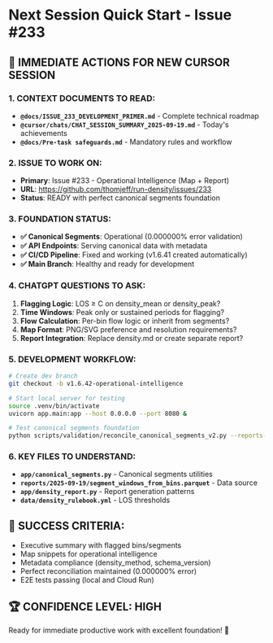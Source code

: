 # Next Session Quick Start - Issue #233

## 🚀 **IMMEDIATE ACTIONS FOR NEW CURSOR SESSION**

### **1. CONTEXT DOCUMENTS TO READ:**
- **`@docs/ISSUE_233_DEVELOPMENT_PRIMER.md`** - Complete technical roadmap
- **`@cursor/chats/CHAT_SESSION_SUMMARY_2025-09-19.md`** - Today's achievements
- **`@docs/Pre-task safeguards.md`** - Mandatory rules and workflow

### **2. ISSUE TO WORK ON:**
- **Primary**: Issue #233 - Operational Intelligence (Map + Report)
- **URL**: https://github.com/thomjeff/run-density/issues/233
- **Status**: READY with perfect canonical segments foundation

### **3. FOUNDATION STATUS:**
- **✅ Canonical Segments**: Operational (0.000000% error validation)
- **✅ API Endpoints**: Serving canonical data with metadata
- **✅ CI/CD Pipeline**: Fixed and working (v1.6.41 created automatically)
- **✅ Main Branch**: Healthy and ready for development

### **4. CHATGPT QUESTIONS TO ASK:**
1. **Flagging Logic**: LOS ≥ C on density_mean or density_peak?
2. **Time Windows**: Peak only or sustained periods for flagging?
3. **Flow Calculation**: Per-bin flow logic or inherit from segments?
4. **Map Format**: PNG/SVG preference and resolution requirements?
5. **Report Integration**: Replace density.md or create separate report?

### **5. DEVELOPMENT WORKFLOW:**
```bash
# Create dev branch
git checkout -b v1.6.42-operational-intelligence

# Start local server for testing
source .venv/bin/activate
uvicorn app.main:app --host 0.0.0.0 --port 8080 &

# Test canonical segments foundation
python scripts/validation/reconcile_canonical_segments_v2.py --reports-dir ./reports/2025-09-19
```

### **6. KEY FILES TO UNDERSTAND:**
- **`app/canonical_segments.py`** - Canonical segments utilities
- **`reports/2025-09-19/segment_windows_from_bins.parquet`** - Data source
- **`app/density_report.py`** - Report generation patterns
- **`data/density_rulebook.yml`** - LOS thresholds

## 🎯 **SUCCESS CRITERIA:**
- Executive summary with flagged bins/segments
- Map snippets for operational intelligence
- Metadata compliance (density_method, schema_version)
- Perfect reconciliation maintained (0.000000% error)
- E2E tests passing (local and Cloud Run)

## 🏆 **CONFIDENCE LEVEL: HIGH**
Ready for immediate productive work with excellent foundation! 🚀

